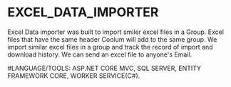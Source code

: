 # EXCEL_DATA_IMPORTER
Excel Data importer was built to import smiler excel files in a Group. Excel files that have the same header Coolum will add to the same group. We import similar excel files in a group and track the record of import and download history. We can send an excel file to anyone's Email.

#LANGUAGE/TOOLS: ASP.NET CORE MVC, SQL SERVER, ENTITY FRAMEWORK CORE, WORKER SERVICE(C#).
